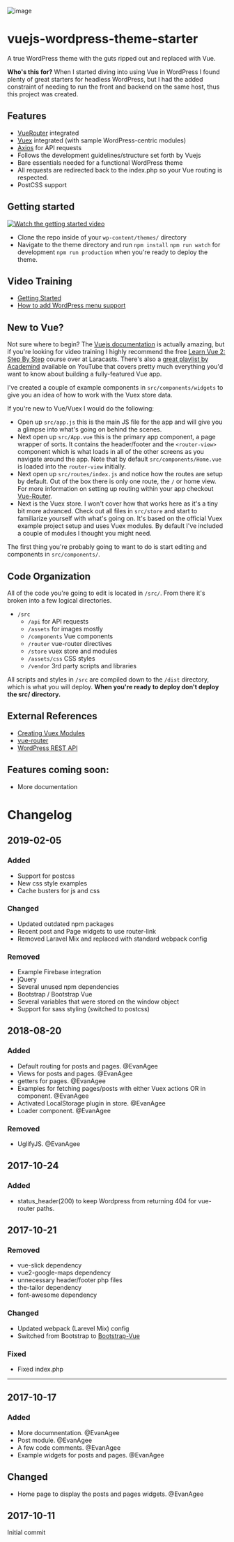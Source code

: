 ![image](http://res.cloudinary.com/evanagee/image/upload/v1507763167/VueWP/vue-wordpress-sitting-in-a-tree.jpg)

# vuejs-wordpress-theme-starter

A true WordPress theme with the guts ripped out and replaced with Vue.

**Who's this for?** When I started diving into using Vue in WordPress I found plenty of great starters for headless WordPress, but I had the added constraint of needing to run the front and backend on the same host, thus this project was created.

## Features

- [VueRouter](https://github.com/vuejs/vue-router) integrated
- [Vuex](https://github.com/vuejs/vuex) integrated (with sample WordPress-centric modules)
- [Axios](https://github.com/axios/axios) for API requests
- Follows the development guidelines/structure set forth by Vuejs
- Bare essentials needed for a functional WordPress theme
- All requests are redirected back to the index.php so your Vue routing is respected.
- PostCSS support

## Getting started

[![Watch the getting started video](http://res.cloudinary.com/evanagee/image/upload/v1508649085/VueWP/youtube.jpg)](https://www.youtube.com/watch?v=dFTsbSRJuIw)

- Clone the repo inside of your `wp-content/themes/` directory
- Navigate to the theme directory and run
  `npm install`
  `npm run watch` for development
  `npm run production` when you're ready to deploy the theme.

## Video Training

- [Getting Started](https://www.youtube.com/watch?v=dFTsbSRJuIw)
- [How to add WordPress menu support](https://www.youtube.com/watch?v=fa_muCUHUuM)

## New to Vue?

Not sure where to begin? The [Vuejs documentation](https://vuejs.org/v2/guide/) is actually amazing, but if you're looking for video training I highly recommend the free [Learn Vue 2: Step By Step](https://laracasts.com/series/learn-vue-2-step-by-step) course over at Laracasts. There's also a [great playlist by Academind](https://www.youtube.com/watch?v=FXY1UyQfSFw&list=PL55RiY5tL51qxUbODJG9cgrsVd7ZHbPrt) available on YouTube that covers pretty much everything you'd want to know about building a fully-featured Vue app.

I've created a couple of example components in `src/components/widgets` to give you an idea of how to work with the Vuex store data.

If you're new to Vue/Vuex I would do the following:

- Open up `src/app.js` this is the main JS file for the app and will give you a glimpse into what's going on behind the scenes.
- Next open up `src/App.vue` this is the primary app component, a page wrapper of sorts. It contains the header/footer and the `<router-view>` component which is what loads in all of the other screens as you navigate around the app. Note that by default `src/components/Home.vue` is loaded into the `router-view` initially.
- Next open up `src/routes/index.js` and notice how the routes are setup by default. Out of the box there is only one route, the `/` or home view. For more information on setting up routing within your app checkout [Vue-Router](https://router.vuejs.org/).
- Next is the Vuex store. I won't cover how that works here as it's a tiny bit more advanced. Check out all files in `src/store` and start to familiarize yourself with what's going on. It's based on the official Vuex example project setup and uses Vuex modules. By default I've included a couple of modules I thought you might need.

The first thing you're probably going to want to do is start editing and components in `src/components/`.

## Code Organization

All of the code you're going to edit is located in `/src/`. From there it's broken into a few logical directories.

- `/src`
  - `/api` for API requests
  - `/assets` for images mostly
  - `/components` Vue components
  - `/router` vue-router directives
  - `/store` vuex store and modules
  - `/assets/css` CSS styles
  - `/vendor` 3rd party scripts and libraries

All scripts and styles in `/src` are compiled down to the `/dist` directory, which is what you will deploy. **When you're ready to deploy don't deploy the src/ directory.**

## External References

- [Creating Vuex Modules](https://vuex.vuejs.org/en/modules.html)
- [vue-router](https://github.com/vuejs/vue-router)
- [WordPress REST API](http://v2.wp-api.org/)

## Features coming soon:

- More documentation

# Changelog

## 2019-02-05

### Added

- Support for postcss
- New css style examples
- Cache busters for js and css

### Changed

- Updated outdated npm packages
- Recent post and Page widgets to use router-link
- Removed Laravel Mix and replaced with standard webpack config

### Removed

- Example Firebase integration
- jQuery
- Several unused npm dependencies
- Bootstrap / Bootstrap Vue
- Several variables that were stored on the window object
- Support for sass styling (switched to postcss)

## 2018-08-20

### Added

- Default routing for posts and pages. @EvanAgee
- Views for posts and pages. @EvanAgee
- getters for pages. @EvanAgee
- Examples for fetching pages/posts with either Vuex actions OR in component. @EvanAgee
- Activated LocalStorage plugin in store. @EvanAgee
- Loader component. @EvanAgee

### Removed

- UglifyJS. @EvanAgee

## 2017-10-24

### Added

- status_header(200) to keep Wordpress from returning 404 for vue-router paths.

## 2017-10-21

### Removed

- vue-slick dependency
- vue2-google-maps dependency
- unnecessary header/footer php files
- the-tailor dependency
- font-awesome dependency

### Changed

- Updated webpack (Larevel Mix) config
- Switched from Bootstrap to [Bootstrap-Vue](https://bootstrap-vue.js.org)

### Fixed

- Fixed index.php

---

## 2017-10-17

### Added

- More documnentation. @EvanAgee
- Post module. @EvanAgee
- A few code comments. @EvanAgee
- Example widgets for posts and pages. @EvanAgee

## Changed

- Home page to display the posts and pages widgets. @EvanAgee

## 2017-10-11

Initial commit
